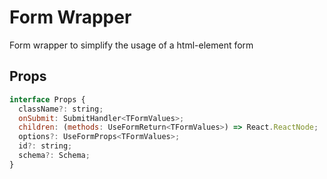 # Form Wrapper

Form wrapper to simplify the usage of a html-element form

## Props

```js
interface Props {
  className?: string;
  onSubmit: SubmitHandler<TFormValues>;
  children: (methods: UseFormReturn<TFormValues>) => React.ReactNode;
  options?: UseFormProps<TFormValues>;
  id?: string;
  schema?: Schema;
}
```
